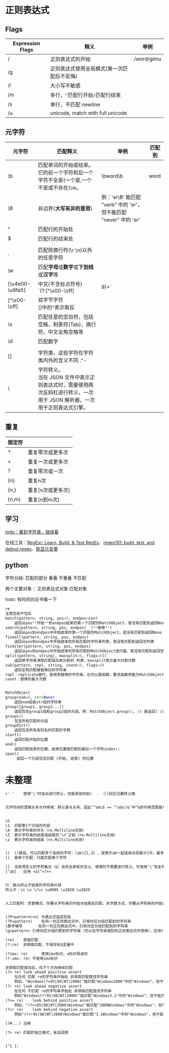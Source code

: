 # 正则表达式



## Flags

| Expression Flags | 释义                                       | 举例       |
| ---------------- | ------------------------------------------ | ---------- |
| /                | 正则表达式的开始                           | /word/gimu |
| /g               | 正则表达式使用全局模式(第一次匹配后不反悔) |            |
| /i               | 大小写不敏感                               |            |
| /m               | 多行，`^`匹配行开始`/`匹配行结束           |            |
| /s               | 单行，不匹配 newline                       |            |
| /u               | unicode, match with full unicode           |            |



## 元字符

| 元字符          | 匹配释义                                                     | 举例                                                         | 匹配到 |
| --------------- | ------------------------------------------------------------ | ------------------------------------------------------------ | ------ |
| \b              | 匹配单词的开始或结束。它的前一个字符和后一个字符不全是(一个是,一个不是或不存在)\w。 | \bword\b                                                     | word   |
| \B              | 非边界(**大写有非的意思**)                                   | 例：'er\B' 能匹配 "verb" 中的 'er'，但不能匹配 "never" 中的 'er' |        |
| ^               | 匹配行的开始处                                               |                                                              |        |
| $               | 匹配行的结束处                                               |                                                              |        |
|                 |                                                              |                                                              |        |
| .               | 匹配除换行符(\r \n)以外的任意字符                            |                                                              |        |
| \w              | 匹配**字母**或**数字**或**下划线**或**汉字**等               |                                                              |        |
| [\u4e00-\u9fa5] | 中文(不含标点符号)<br />`(?:[^\x00-\xff]|9)+`                |                                                              |        |
| [^\x00-\xff]    | 双字节字符<br />[]中的^表示取反                              |                                                              |        |
| \s              | 匹配任意的空白符，包括空格，制表符(Tab)，换行符，中文全角空格等 |                                                              |        |
| \d              | 匹配数字                                                     |                                                              |        |
|                 |                                                              |                                                              |        |
| []              | 字符类，这些字符在字符类内外的含义不同 .^-                   |                                                              |        |
| \               | 字符转义。<br />当在 JSON 文件中表示正则表达式时，需要使用两次反斜杠进行转义，一次用于 JSON 解析器，一次用于正则表达式引擎。 |                                                              |        |



## 重复

| 限定符 |                   |
| ------ | ----------------- |
| *      | 重复零次或更多次  |
| +      | 重复一次或更多次  |
| ?      | 重复零次或一次    |
| {n}    | 重复n次           |
| {n,}   | 重复[n次或更多次] |
| {n,m}  | 重复[n到m次]      |



## 学习

[todo：看到字符类，继续看](https://www.zhihu.com/question/20197998)

在线工具：[RegExr: Learn, Build, & Test RegEx](https://regexr.com/)、[regex101: build, test, and debug regex](https://regex101.com/)、[能显示变量](https://deerchao.cn/tools/wegester/)



## python

字符分段:
	匹配的部分
		重叠
		不重叠
	不匹配

两个主要对象：
	正则表达式对象
	匹配对象

todo: 有时间对应书看一下

```python
re
注意包前不包后
match(pattern, string, pos=0, endpos=Len)
	返回从pos**开始**到endpos结束的第一个匹配的MatchObject，若没有匹配到返回None，与search的区别是，match是一定重0位置开始的
search(pattern, string, pos, endpos)  (**推荐**)
	返回从pos到endpos中开始结束的第一个匹配的MatchObject，若没有匹配到返回None
findall(pattern, string, pos, endpos)
	返回从pos到endpos中开始结束的所有匹配的字符串列表，若没有匹配到返回空列表
finditer(pattern, string, pos, endpos)
	返回从pos到endpos中开始结束的所有匹配的MatchObject迭代器，若没有匹配到返回空迭代器
split(pattern, string[, maxsplit=0, flags=0])
	返回原字符串清除匹配组后再分割的 列表，maxsplit表示最大分割次数
sub(pattern, repl, string, count=0, flags=0)
	返回全局匹配被替换后的字符串
repl：replicate替代，是用来替换的字符串，也可以是函数，要求函数参数为MatchObject ，函数返回为str类型
count：替换的最大次数


MatchObject
group(num=0, str=None)
	返回num组或str组的字符串
group([group1, group2...])
	返回包含group1组和group2组的元组，例：MatchObject.group(1, 3) 是返回('1组', '3组')
groups()
	包含所有匹配的元组
groupdict()
	返回包含所有有别名的匹配的字典
start() 
	返回匹配开始的位置
end() 
	返回匹配结束的位置，结束位置是匹配的最后一个字符index+1
span()
	 返回一个元组包含匹配 (开始, 结束) 的位置
```



# 未整理

```txt
r' '	使用‘\’时自动进行转义，但是其他的如(  . （）)别忘记要转义哦


元字符间的逻辑关系与作用域：默认是与关系，因此‘^abc$ == ^(abc)&’中^&的作用范围是与上的全部元字符


\G
\1	匹配第1个分组的内容
\A	表示字符串的开头（re.Multiline无效）
\Z	表示字符串的结尾或结尾的‘\n’之前（re.Multiline无效）
\z	表示字符串的结尾（re.Multiline无效）


()	()是组，可以匹配多个连续的字符，(ab){1,3} ，就表示ab一起连续出现最少1次，最多3次。
[]	是单个匹配，只能匹配单个字符

[]	没有预定义的字符集合（&）会失去原有的含义，使用时不需要进行转义，可使用‘\’恢复特殊字符的含义
[^ab]	应用 <a[^>]+>


行：是以终止子结束的字符串片段
终止子：\n \n \r\n \u0085 \u2028 \u2029


人工匹配时：贪婪模式，你要从字符串的开始与结尾处匹配，非贪婪方式，你要从字符串的开始出匹配


(?P<pattern>re)	为表达式指定别名
(?P=pattern)	在同一句正则表达式中，引用对应分组匹配到的字符串
\数字编号		在同一句正则表达式中，引用对应分组匹配到的字符串
\g<pattern>	引用对应分组匹配到的字符串（可以在字符串或别的正则表达式中使用），应用rest = re.sub(r'(?P<A>\d)', '<\g<A>>', 'a1b2c3d')，返回a<1>b<2>c<3>d

(re)	获取匹配
(?:re)	非获取匹配，不保存到$变量中

(?imx: re)		使用imx标识，x标识易读的
(?-imx: re)	不使用imx标识

非获取匹配成功后，向下个方向继续匹配
(?= re)	look ahead positive assert
	在任何 匹配 re的字符串开始处 非获取匹配查找字符串
	例如，"Windows(?=95|98|NT|2000)"能匹配"Windows2000"中的"Windows"，但不能匹配"Windows3.1"中的"Windows"
(?! re)	look ahead negative assert
	在任何 不匹配 re的字符串开始处 非获取匹配查找字符串
	例如"Windows(?!95|98|NT|2000)"能匹配"Windows3.1"中的"Windows"，但不能匹配"Windows2000"中的"Windows"
(?<= re)	look behind positive assert
	例如，"(?<=95|98|NT|2000)Windows"能匹配"2000Windows"中的"Windows"，但不能匹配"3.1Windows"中的"Windows"
(?<! re)	look behind negative assert
	例如"(?<!95|98|NT|2000)Windows"能匹配"3.1Windows"中的"Windows"，但不能匹配"2000Windows"中的"Windows"

(?#...)	注释

(?> re)	匹配的独立模式，省去回溯


[^1 ]: 
```